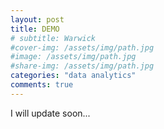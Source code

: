 ```yaml
---
layout: post
title: DEMO
# subtitle: Warwick
#cover-img: /assets/img/path.jpg
#image: /assets/img/path.jpg
#share-img: /assets/img/path.jpg
categories: "data analytics"
comments: true
---
```


I will update soon...
